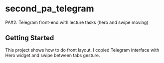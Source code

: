 # second_pa_telegram

PA#2. Telegram front-end with lecture tasks (hero and swipe moving)

## Getting Started

This project shows how to do front layout.
I copied Telegram interface with Hero widget and swipe between tabs gesture.
